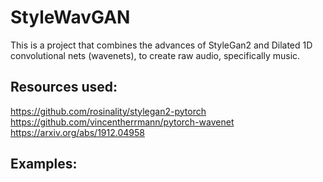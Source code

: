 # StyleWavGAN
This is a project that combines the advances of StyleGan2 and Dilated 1D convolutional
nets (wavenets), to create raw audio, specifically music.

## Resources used:
https://github.com/rosinality/stylegan2-pytorch
https://github.com/vincentherrmann/pytorch-wavenet
https://arxiv.org/abs/1912.04958

## Examples:
